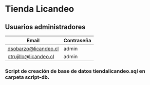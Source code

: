 # Tienda Licandeo

## Usuarios administradores

| Email                 | Contraseña |
| --------------------- | ---------- |
| dsobarzo@licandeo.cl  | admin      |
| ptrujillo@licandeo.cl | admin      |

### Script de creación de base de datos **tiendalicandeo.sql** en carpeta **script-db**.
